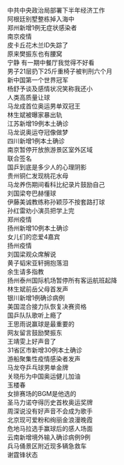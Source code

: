 中共中央政治局部署下半年经济工作  
阿根廷别墅整栋掉入海中  
郑州新增1例无症状感染者  
南京疫情  
皮卡丘花木兰ID失踪了  
原来樊振东也有腰窝  
宁静 有一期中餐厅我觉得不好看  
男子21层扔下25斤重椅子被判刑六个月  
新中国第一个世界冠军  
杨舒予谈及感情状况笑称我还小  
人类高质量让球  
马龙成首位奥运男单双冠王  
林生斌被曝家暴出轨  
江苏新增19例本土确诊  
马龙说奥运夺冠像做梦  
四川新增1例本土确诊  
南京暂停开放旅游景区室外区域  
联合签名  
国乒到底是多少人的心理阴影  
贵州铜仁发现桃花水母  
马龙养伤期间看科比纪录片鼓励自己  
刘国梁夸巴赫懂球  
伊藤美诚教练称孙颖莎不按套路打球  
孙红雷劝小演员把学上完  
郑州疫情  
扬州新增10例本土确诊  
女儿们的恋爱4嘉宾  
扬州疫情  
刘国梁观众席解说  
黄子韬宋亚轩拥抱落泪  
余生请多指教  
扬州泰州国际机场暂停所有客运航班起降  
林生斌前岳父母首发声  
银川新增1例确诊病例  
美国混合接力队恢复决赛资格  
国乒队队歌听上瘾了  
王思雨说赢球是最重要的  
网友留言鼓励樊振东  
王靖雯上好声音了  
31省区市新增30例本土确诊  
游船聚集性疫情感染者发声  
马龙夺乒乓球男单金牌  
关晓彤为中国奥运健儿加油  
玉楼春  
女排赛场的BGM是他选的  
圣马力诺夺得历史首枚奥运奖牌  
周深说没有好声音不会成为歌手  
北京现可爱粉和绚丽金浪漫晚霞  
危地马拉选手赢球后的感人场面  
云南新增境外输入确诊病例9例  
兵马俑景区附近现多辆急救车  
谢霆锋状态  
